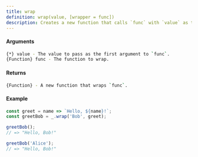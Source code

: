 ```yaml
---
title: wrap
definition: wrap(value, [wrapper = func])
description: Creates a new function that calls `func` with `value` as the first argument and passes any additional arguments to `func` after that.
---
```



#### Arguments


```bash
{*} value - The value to pass as the first argument to `func`.
{Function} func - The function to wrap.
```


#### Returns


```bash
{Function} - A new function that wraps `func`.
```


#### Example


```ts
const greet = name => `Hello, ${name}!`;
const greetBob = _.wrap('Bob', greet);

greetBob();
// => "Hello, Bob!"

greetBob('Alice');
// => "Hello, Bob!"
```